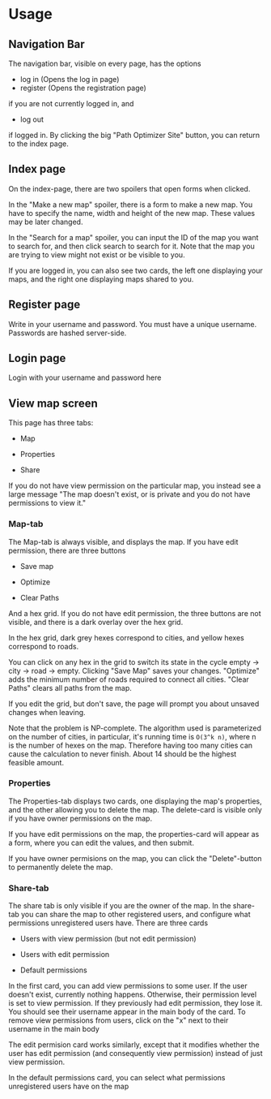 # Usage

## Navigation Bar

The navigation bar, visible on every page, has the options

* log in (Opens the log in page)
* register (Opens the registration page)

if you are not currently logged in, and

* log out

if logged in. By clicking the big "Path Optimizer Site" button, you can return to the index page.

## Index page

On the index-page, there are two spoilers that open forms when clicked.

In the "Make a new map" spoiler, there is a form to make a new map.
You have to specify the name, width and height of the new map. These values may be later changed.

In the "Search for a map" spoiler, you can input the ID of the map you want to search for,
and then click search to search for it. Note that the map you are trying to view might not
exist or be visible to you.

If you are logged in, you can also see two cards, the left one displaying your maps, and the right one displaying maps shared to you.

## Register page
Write in your username and password. You must have a unique username. Passwords are hashed server-side.

## Login page
Login with your username and password here

## View map screen

This page has three tabs:

* Map

* Properties

* Share

If you do not have view permission on the particular map, you instead see a large message
"The map doesn't exist, or is private and you do not have permissions to view it."

### Map-tab
The Map-tab is always visible, and displays the map. If you have edit permission, there are three buttons

* Save map

* Optimize

* Clear Paths

And a hex grid. If you do not have edit permission, the three buttons are not visible, and there
is a dark overlay over the hex grid.

In the hex grid, dark grey hexes correspond to cities, and yellow hexes correspond to roads.

You can click on any hex in the grid to switch its state in the cycle empty -> city -> road -> empty.
Clicking "Save Map" saves your changes. "Optimize" adds the minimum number of roads required to
connect all cities. "Clear Paths" clears all paths from the map.

If you edit the grid, but don't save, the page will prompt you about unsaved changes when leaving.

Note that the problem is NP-complete. The algorithm used is parameterized on the number of cities,
in particular, it's running time is `O(3^k n)`, where n is the number of hexes on the map. Therefore
having too many cities can cause the calculation to never finish. About 14 should be the highest feasible amount.

### Properties
The Properties-tab displays two cards, one displaying the map's properties, and the other allowing you to delete the map.
The delete-card is visible only if you have owner permissions on the map.

If you have edit permissions on the map, the properties-card will appear as a form, where you can edit the values, and then submit.

If you have owner permisions on the map, you can click the "Delete"-button to permanently delete the map.

### Share-tab
The share tab is only visible if you are the owner of the map.
In the share-tab you can share the map to other registered users, and configure what permissions unregistered users have.
There are three cards

* Users with view permission (but not edit permission)

* Users with edit permission

* Default permissions

In the first card, you can add view permissions to some user. If the user doesn't exist, currently nothing happens. Otherwise,
their permission level is set to view permission. If they previously had edit permission, they lose it. You should see their username
appear in the main body of the card.
To remove view permissions from users, click on the "x" next to their username in the main body

The edit permision card works similarly, except that it modifies whether the user has edit permission (and consequently view permission)
instead of just view permission.

In the default permissions card, you can select what permissions unregistered users have on the map
